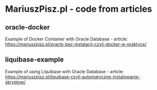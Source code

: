 # MariuszPisz.pl - code from articles
 
## oracle-docker
Example of Docker Container with Oracle Database - article: 
https://mariuszpisz.pl/oracle-bez-instalacji-czyli-docker-w-praktyce/

## liquibase-example
Example of using Liquibase with Oracle Database - article: 
https://mariuszpisz.pl/liquibase-czyli-automatyczne-instalowanie-skryptow/

